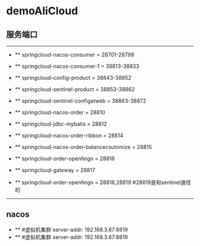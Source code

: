# demoAliCloud


## 服务端口

***
* ** springcloud-nacos-consumer = 28701-28799
* ** springcloud-nacos-consumer-1 = 38813-38833
* ** springcloud-config-product = 38843-38852
* ** springcloud-sentinel-product = 38853-38862
* ** springcloud-sentinel-configatweb = 38863-38872

* ** springcloud-nacos-order = 28810
* ** springcloud-jdbc-mybatis = 28812
* ** springcloud-nacos-order-ribbon = 28814
* ** springcloud-nacos-order-balancecsutomize = 28815
* ** springcloud-order-openfeign = 28816
* ** springcloud-gateway = 28817
* ** springcloud-order-openfeign = 28818,28819 #28819是和sentinel通信的
***

## nacos
* ** #虚拟机集群 server-addr: 192.168.3.67:8819
* ** #虚拟机集群 server-addr: 192.168.3.67:8819
